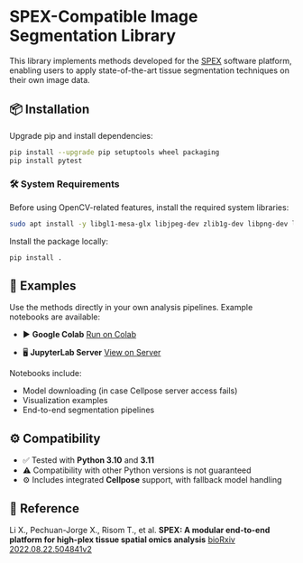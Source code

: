 # SPEX-Compatible Image Segmentation Library

This library implements methods developed for the [SPEX](https://www.biorxiv.org/content/10.1101/2022.08.22.504841v2) software platform, enabling users to apply state-of-the-art tissue segmentation techniques on their own image data.

## 📦 Installation

Upgrade pip and install dependencies:

```bash
pip install --upgrade pip setuptools wheel packaging
pip install pytest
```

### 🛠️ System Requirements

Before using OpenCV-related features, install the required system libraries:

```bash
sudo apt install -y libgl1-mesa-glx libjpeg-dev zlib1g-dev libpng-dev libgl1
```

Install the package locally:

```bash
pip install .
```

## 📂 Examples

Use the methods directly in your own analysis pipelines. Example notebooks are available:

- ▶️ **Google Colab**
  [Run on Colab](https://colab.research.google.com/drive/1Qlc3pgN9SlZPUa8kUBu0ePrLG5dj2rd8?usp=sharing)

- 🖥️ **JupyterLab Server**
  [View on Server](http://65.108.226.226:2266/lab/workspaces/auto-j/tree/notebook/Segmentation.ipynb)

Notebooks include:
- Model downloading (in case Cellpose server access fails)
- Visualization examples
- End-to-end segmentation pipelines

## ⚙️ Compatibility

- ✅ Tested with **Python 3.10** and **3.11**
- ⚠️ Compatibility with other Python versions is not guaranteed
- ⚙️ Includes integrated **Cellpose** support, with fallback model handling

## 📖 Reference

Li X., Pechuan-Jorge X., Risom T., et al.
**SPEX: A modular end-to-end platform for high-plex tissue spatial omics analysis**
[bioRxiv 2022.08.22.504841v2](https://www.biorxiv.org/content/10.1101/2022.08.22.504841v2)